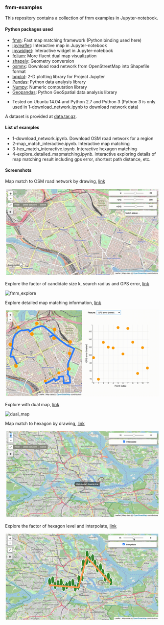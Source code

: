 ### fmm-examples

This repository contains a collection of fmm examples in Jupyter-notebook.

#### Python packages used

* [fmm](https://github.com/cyang-kth/fmm): Fast map matching framework (Python binding used here)
* [ipyleaflet](https://github.com/jupyter-widgets/ipyleaflet): Interactive map in Jupyter-notebook
* [ipywidget](https://github.com/jupyter-widgets/ipywidgets): Interactive widget in Jupyter-notebook
* [folium](https://github.com/python-visualization/folium): More fluent dual map visualization
* [shapely](https://github.com/Toblerity/Shapely): Geometry conversion
* [osmnx](https://github.com/gboeing/osmnx): Download road network from OpenStreetMap into Shapefile format
* [bqplot](https://github.com/bqplot/bqplot): 2-D plotting library for Project Jupyter
* [Pandas](https://github.com/pandas-dev/pandas): Python data analysis library
* [Numpy](https://github.com/numpy/numpy): Numeric computation library
* [Geopandas](https://github.com/geopandas/geopandas): Python GeoSpatial data analysis library

- Tested on Ubuntu 14.04 and Python 2.7 and Python 3 (Python 3 is only used in 1-download_network.ipynb to download network data)

A dataset is provided at [data.tar.gz](data/stockholm/data.tar.gz).

#### List of examples

- 1-download_network.ipynb. Download OSM road network for a region
- 2-map_match_interactive.ipynb. Interactive map matching
- 3-hex_match_interactive.ipynb. Interactive hexagon matching
- 4-explore_detailed_mapmatching.ipynb. Interactive exploring details of map matching
result including gps error, shortest path distance, etc.

#### Screenshots

Map match to OSM road network by drawing, [link](2-map_match_interactive.ipynb)

![fmm_draw](img/fmm_draw.gif)

Explore the factor of candidate size k, search radius and GPS error, [link](2-map_match_interactive.ipynb)

![fmm_explore](img/fmm_explore.gif)

Explore detailed map matching information, [link](4-explore_detailed_mapmatching.ipynb)

![fmm_detail](img/fmm_detail.gif)

Explore with dual map, [link](2-map_match_interactive.ipynb)

![dual_map](img/dual_map.gif)

Map match to hexagon by drawing, [link](3-hex_match_interactive.ipynb)

![hex_draw](img/hex_draw.gif)

Explore the factor of hexagon level and interpolate, [link](3-hex_match_interactive.ipynb)

![hex_explore](img/hex_explore.gif)
